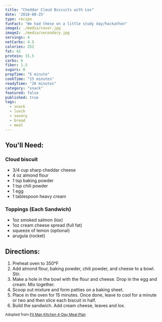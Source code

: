 ```yaml
---
title: "Cheddar Cloud Biscuits with Lox"
date: '2018-08-25'
type: recipe
funFact: "We had these on a little study day/hackathon"
image1: ./media/cover.jpg
image2: ./media/secondary.jpg
servings: 4
netCarbs: 4.5
calories: 252
fat: 42
protein: 15.5
carbs: 6
fiber: 1.5
sugars: 0
prepTime: "5 minute"
cookTime: "15 minutes"
readyTime: "20 minutes"
category: "snack"
featured: false
published: true
tags:
  - snack
  - lunch
  - savory
  - bread
  - meal
---
```


## You'll Need:

### Cloud biscuit

- 3/4 cup sharp cheddar cheese
- 4 oz almond flour
- 1 tsp baking powder
- 1 tsp chili powder
- 1 egg
- 1 tablespoon heavy cream

### Toppings (Each Sandwich)
- 1oz smoked salmon (lox)
- 1oz cream cheese spread (full fat)
- squeeze of lemon (optional)
- arugula (rocket)

## Directions:

1. Preheat oven to 350°F
2. Add almond flour, baking powder, chili powder, and cheese to a bowl. Stir.
3. Make a hole in the bowl with the flour and cheese. Drop in the egg and cream. Mix together.
4. Scoop out mixture and form patties on a baking sheet.
5. Place in the oven for 15 minutes. Once done, leave to cool for a minute or two and then slice each biscuit in half.
6. Build the sandwich. Add cream cheese, leaves and lox.

<small>Adopted from [Fit Man Kitchen 4-Day Meal Plan](https://fitmencook.com/keto-meal-plan/)</small>